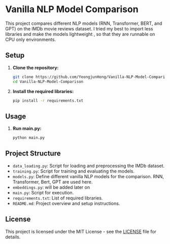 # Vanilla NLP Model Comparison

This project compares different NLP models (RNN, Transformer, BERT, and GPT) on the IMDb movie reviews dataset.
I tried my best to import less libraries and make the models lightweight , so that they are runnable on CPU only environments. 

## Setup

1. **Clone the repository:**
    ```bash
    git clone https://github.com/YeongjunHong/Vanilla-NLP-Model-Comparison.git
    cd Vanilla-NLP-Model-Comparison
    ```

2. **Install the required libraries:**
    ```bash
    pip install -r requirements.txt
    ```

## Usage

1. **Run main.py:**
    ```bash
    python main.py
    ```

## Project Structure

- `data_loading.py`: Script for loading and preprocessing the IMDb dataset.
- `training.py`: Script for training and evaluating the models.
- `models.py`: Define different vanilla NLP models for the comparison. RNN, Transformer, Bert, GPT are used here.
- `embeddings.py`: will be added later on
- `main.py`: Script for execution.
- `requirements.txt`: List of required libraries.
- `README.md`: Project overview and setup instructions.

## License

This project is licensed under the MIT License - see the [LICENSE](LICENSE) file for details.
